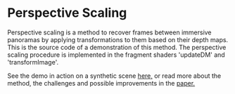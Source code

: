 # Perspective Scaling

Perspective scaling is a method to recover frames between immersive panoramas by applying transformations to them based on their depth maps. This is the source code of a demonstration of this method. The perspective scaling procedure is implemented in the fragment shaders 'updateDM' and 'transformImage'.

See the demo in action on a synthetic scene [here,](http://www.agostbiro.com/demo.html) or read more about the method, the challenges and possible improvements in the [paper.](http://www.agostbiro.com/paper.html)